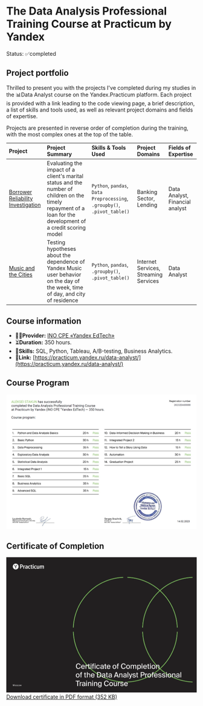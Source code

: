 # The Data Analysis Professional Training Course at Practicum by Yandex
Status: ✅completed
## Project portfolio
Thrilled to present you with the projects I've completed during my studies in the 📊Data Analyst course on the Yandex.Practicum platform. Each project is provided with a link leading to the code viewing page, a brief description, a list of skills and tools used, as well as relevant project domains and fields of expertise.

Projects are presented in reverse order of completion during the training, with the most complex ones at the top of the table.

|Project|Project Summary|Skills & Tools Used|Project Domains|Fields of Expertise|
|:-|:-|:-|:-|:-|
|[Borrower Reliability Investigation](https://github.com/stakun/y_practicum_da_eng/blob/main/02_bank_eng.ipynb)|Evaluating the impact of a client's marital status and the number of children on the timely repayment of a loan for the development of a credit scoring model|`Python`, `pandas`, `Data Preprocessing`, `.groupby()`, `.pivot_table()`|Banking Sector, Lending|Data Analyst, Financial analyst|
|[Music and the Cities](https://github.com/stakun/y_practicum_da_eng/blob/main/01_music_eng.ipynb)|Testing hypotheses about the dependence of Yandex Music user behavior on the day of the week, time of day, and city of residence| `Python`, `pandas`, `.groupby()`,  `.pivot_table()`|Internet Services, <br/>Streaming Services|Data Analyst|

## Course information
 - 🧑‍🏫**Provider:** [INO СPE «Yandex EdTech»](https://yandex.ru/edtech/documents)
 - ⏳**Duration:** 350 hours.
 - 🧰**Skills:** SQL, Python, Tableau, А/В-testing, Business Analytics.
 - 🔗**Link:** [https://practicum.yandex.ru/data-analyst/](https://practicum.yandex.ru/data-analyst/)
## Course Program
![Data Analyst — program](/certificate/20232DA00088_eng_2p.png)
## Certificate of Completion
![Data Analyst — certificate](/certificate/20232DA00088_eng_1p.png)
 [Download certificate in PDF format (352 KB)](/certificate/20232DA00088_rus.pdf)
